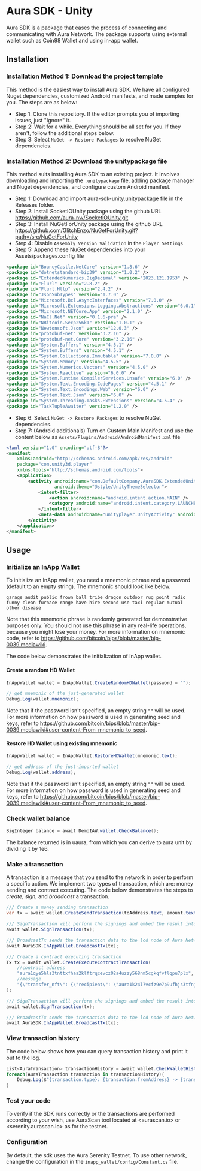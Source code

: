 # Aura SDK - Unity

Aura SDK is a package that eases the process of connecting and communicating with Aura Network. The package supports using external wallet such as Coin98 Wallet and using in-app wallet.

## Installation

### Installation Method 1: Download the project template

This method is the easiest way to install Aura SDK. We have all configured Nuget dependencies, customized Android manifests, and made samples for you. The steps are as below:

- Step 1: Clone this repository. If the editor prompts you of importing issues, just "Ignore" it.
- Step 2: Wait for a while. Everything should be all set for you. If they aren't, follow the additional steps below.
- Step 3: Select ```NuGet -> Restore Packages``` to resolve NuGet dependencies.

### Installation Method 2: Download the unitypackage file

This method suits installing Aura SDK to an existing project. It involves downloading and importing the ```.unitypackage``` file, adding package manager and Nuget dependencies, and configure custom Android manifest.

- Step 1: Download and import aura-sdk-unity.unitypackage file in the Releases folder.
- Step 2: Install SocketIOUnity package using the github URL <https://github.com/aura-nw/SocketIOUnity.git>
- Step 3: Install NuGetForUnity package using the github URL <https://github.com/GlitchEnzo/NuGetForUnity.git?path=/src/NuGetForUnity>
- Step 4: Disable ```Assembly Version Validation``` in the ```Player Settings```
- Step 5: Append these NuGet dependencies into your Assets/packages.config file

```xml
<package id="BouncyCastle.NetCore" version="1.8.6" />
<package id="dotnetstandard-bip39" version="1.0.2" />
<package id="ExtendedNumerics.BigDecimal" version="2023.121.1953" />
<package id="Flurl" version="2.8.2" />
<package id="Flurl.Http" version="2.4.2" />
<package id="JsonSubTypes" version="1.7.0" />
<package id="Microsoft.Bcl.AsyncInterfaces" version="7.0.0" />
<package id="Microsoft.Extensions.Logging.Abstractions" version="6.0.1" />
<package id="Microsoft.NETCore.App" version="2.1.0" />
<package id="NaCl.Net" version="0.1.6-pre" />
<package id="NBitcoin.Secp256k1" version="1.0.1" />
<package id="Newtonsoft.Json" version="12.0.3" />
<package id="protobuf-net" version="3.2.16" />
<package id="protobuf-net.Core" version="3.2.16" />
<package id="System.Buffers" version="4.5.1" />
<package id="System.Buffers" version="4.5.1" />
<package id="System.Collections.Immutable" version="7.0.0" />
<package id="System.Memory" version="4.5.5" />
<package id="System.Numerics.Vectors" version="4.5.0" />
<package id="System.Reactive" version="6.0.0" />
<package id="System.Runtime.CompilerServices.Unsafe" version="6.0" />
<package id="System.Text.Encoding.CodePages" version="4.5.1" />
<package id="System.Text.Encodings.Web" version="6.0" />
<package id="System.Text.Json" version="6.0" />
<package id="System.Threading.Tasks.Extensions" version="4.5.4" />
<package id="TaskTupleAwaiter" version="1.2.0" />
```

- Step 6: Select ```NuGet -> Restore Packages``` to resolve NuGet dependencies.
- Step 7: (Android additionals) Turn on Custom Main Manifest and use the content below as ```Assets/Plugins/Android/AndroidManifest.xml``` file

```xml
<?xml version="1.0" encoding="utf-8"?>
<manifest
    xmlns:android="http://schemas.android.com/apk/res/android"
    package="com.unity3d.player"
    xmlns:tools="http://schemas.android.com/tools">
    <application>
        <activity android:name="com.DefaultCompany.AuraSDK.ExtendedUnityPlayer"
                  android:theme="@style/UnityThemeSelector">
            <intent-filter>
                <action android:name="android.intent.action.MAIN" />
                <category android:name="android.intent.category.LAUNCHER" />
            </intent-filter>
            <meta-data android:name="unityplayer.UnityActivity" android:value="true" />
        </activity>
    </application>
</manifest>
```

## Usage

### Initialize an InApp Wallet

To initialize an InApp wallet, you need a mnemonic phrase and a password (default to an empty string). The mnemonic should look like below.

```plain
garage audit public frown ball tribe dragon outdoor rug point radio funny clean furnace range have hire second use taxi regular mutual other disease
```

Note that this mnemonic phrase is randomly generated for demonstrative purposes only. You should not use this phrase in any real-life operations, because you might lose your money.
For more information on mnemonic code, refer to <https://github.com/bitcoin/bips/blob/master/bip-0039.mediawiki>.

The code below demonstrates the initialization of InApp wallet.

#### Create a random HD Wallet

```csharp
InAppWallet wallet = InAppWallet.CreateRandomHDWallet(password = "");

// get mnemonic of the just-generated wallet
Debug.Log(wallet.mnemonic);
```

Note that if the password isn't specified, an empty string ```""``` will be used.
For more information on how password is used in generating seed and keys, refer to <https://github.com/bitcoin/bips/blob/master/bip-0039.mediawiki#user-content-From_mnemonic_to_seed>.

#### Restore HD Wallet using existing mnemonic

```csharp
InAppWallet wallet = InAppWallet.RestoreHDWallet(mnemonic.text);

// get address of the just-imported wallet
Debug.Log(wallet.address);
```

Note that if the password isn't specified, an empty string ```""``` will be used.
For more information on how password is used in generating seed and keys, refer to <https://github.com/bitcoin/bips/blob/master/bip-0039.mediawiki#user-content-From_mnemonic_to_seed>.

### Check wallet balance

```csharp
BigInteger balance = await DemoIAW.wallet.CheckBalance();
```

The balance returned is in uaura, from which you can derive to aura unit by dividing it by 1e6.

### Make a transaction

A transaction is a message that you send to the network in order to perform a specific action. We implement two types of transaction, which are: money sending and contract executing. The code below demonstrates the steps to *create*, *sign*, and *broadcast* a transaction.

```csharp
/// Create a money sending transaction
var tx = await wallet.CreateSendTransaction(toAddress.text, amount.text);

/// SignTransaction will perform the signings and embed the result into the existing tx variable.
await wallet.SignTransaction(tx);

/// BroadcastTx sends the transaction data to the lcd node of Aura Network and returns the http response, from which you can parse the transaction details.
await AuraSDK.InAppWallet.BroadcastTx(tx);
```

```csharp
/// Create a contract executing transaction
Tx tx = await wallet.CreateExecuteContractTransaction(
    //contract address
    "aura1qye5hls3tnttxfhaa2klftrqcevcz02a4uzzy568nm5cgkqfvflqpu7plx",
    //message
    "{\"transfer_nft\": {\"recipient\": \"aura1k24l7vcfz9e7p9ufhjs3tfnjxwu43h8quq4glv\",\"token_id\": \"2\"}}"
);

/// SignTransaction will perform the signings and embed the result into the existing tx variable.
await wallet.SignTransaction(tx);

/// BroadcastTx sends the transaction data to the lcd node of Aura Network and returns the http response, from which you can parse the transaction details.
await AuraSDK.InAppWallet.BroadcastTx(tx);
```

### View transaction history

The code below shows how you can query transaction history and print it out to the log.

```csharp
List<AuraTransaction> transactionHistory = await wallet.CheckWalletHistory();
foreach(AuraTransaction transaction in transactionHistory){
    Debug.Log($"{transaction.type}: {transaction.fromAddress} -> {transaction.toAddress} {transaction.amount} uaura\n");
}
```

### Test your code

To verify if the SDK runs correctly or the transactions are performed according to your wish, use AuraScan tool located at <aurascan.io> or <serenity.aurascan.io> as for the testnet.

### Configuration
By default, the sdk uses the Aura Serenity Testnet. To use other network, change the configuration in the ```inapp_wallet/config/Constant.cs``` file.